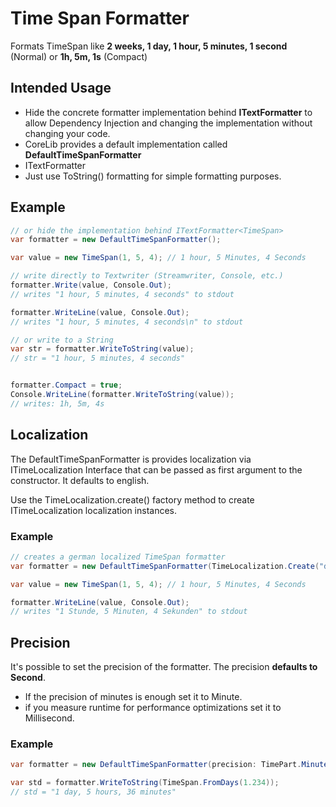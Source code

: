 # Time Span Formatter

Formats TimeSpan like **2 weeks, 1 day, 1 hour, 5 minutes, 1 second** (Normal) or **1h, 5m, 1s** (Compact)

## Intended Usage

* Hide the concrete formatter implementation behind **ITextFormatter<TimeSpan>** to allow  Dependency Injection and changing the implementation without changing your code.
* CoreLib provides a default implementation called **DefaultTimeSpanFormatter**
* ITextFormatter
* Just use ToString() formatting for simple formatting purposes.

## Example

```c#
// or hide the implementation behind ITextFormatter<TimeSpan>
var formatter = new DefaultTimeSpanFormatter();

var value = new TimeSpan(1, 5, 4); // 1 hour, 5 Minutes, 4 Seconds

// write directly to Textwriter (Streamwriter, Console, etc.)
formatter.Write(value, Console.Out);
// writes "1 hour, 5 minutes, 4 seconds" to stdout

formatter.WriteLine(value, Console.Out);
// writes "1 hour, 5 minutes, 4 seconds\n" to stdout

// or write to a String
var str = formatter.WriteToString(value);
// str = "1 hour, 5 minutes, 4 seconds"


formatter.Compact = true;
Console.WriteLine(formatter.WriteToString(value));
// writes: 1h, 5m, 4s
```

## Localization

The DefaultTimeSpanFormatter is provides localization via ITimeLocalization Interface that can be passed as first argument to the constructor. It defaults to english.

Use the TimeLocalization.create() factory method to create ITimeLocalization localization instances.

### Example

```C#
// creates a german localized TimeSpan formatter
var formatter = new DefaultTimeSpanFormatter(TimeLocalization.Create("de"))

var value = new TimeSpan(1, 5, 4); // 1 hour, 5 Minutes, 4 Seconds

formatter.WriteLine(value, Console.Out);
// writes "1 Stunde, 5 Minuten, 4 Sekunden" to stdout
```

## Precision

It's possible to set the precision of the formatter. The precision **defaults to Second**.

* If the precision of minutes is enough set it to Minute.
* if you measure runtime for performance optimizations set it to Millisecond.

### Example

```C#
var formatter = new DefaultTimeSpanFormatter(precision: TimePart.Minute);

var std = formatter.WriteToString(TimeSpan.FromDays(1.234));
// std = "1 day, 5 hours, 36 minutes"
```










